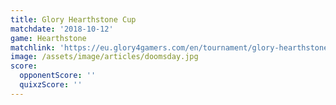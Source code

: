 ```yaml
---
title: Glory Hearthstone Cup
matchdate: '2018-10-12'
game: Hearthstone
matchlink: 'https://eu.glory4gamers.com/en/tournament/glory-hearthstone-cup-en-98915/infos'
image: /assets/image/articles/doomsday.jpg
score:
  opponentScore: ''
  quixzScore: ''
---
```


